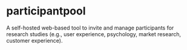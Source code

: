# participantpool
A self-hosted web-based tool to invite and manage participants for research studies (e.g., user experience, psychology, market research, customer experience).
